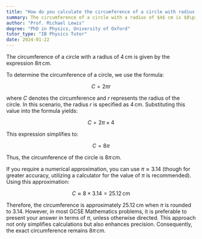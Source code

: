 ```yaml
---
title: "How do you calculate the circumference of a circle with radius 4 cm?"
summary: The circumference of a circle with a radius of $4$ cm is $8\pi$ cm.
author: "Prof. Michael Lewis"
degree: "PhD in Physics, University of Oxford"
tutor_type: "IB Physics Tutor"
date: 2024-01-22
---
```


The circumference of a circle with a radius of $4 \, \text{cm}$ is given by the expression $8\pi \, \text{cm}$.

To determine the circumference of a circle, we use the formula:

$$ C = 2\pi r $$

where $C$ denotes the circumference and $r$ represents the radius of the circle. In this scenario, the radius $r$ is specified as $4 \, \text{cm}$. Substituting this value into the formula yields:

$$ C = 2\pi \times 4 $$

This expression simplifies to:

$$ C = 8\pi $$

Thus, the circumference of the circle is $8\pi \, \text{cm}$. 

If you require a numerical approximation, you can use $\pi \approx 3.14$ (though for greater accuracy, utilizing a calculator for the value of $\pi$ is recommended). Using this approximation:

$$ C \approx 8 \times 3.14 = 25.12 \, \text{cm} $$

Therefore, the circumference is approximately $25.12 \, \text{cm}$ when $\pi$ is rounded to $3.14$. However, in most GCSE Mathematics problems, it is preferable to present your answer in terms of $\pi$, unless otherwise directed. This approach not only simplifies calculations but also enhances precision. Consequently, the exact circumference remains $8\pi \, \text{cm}$.
    